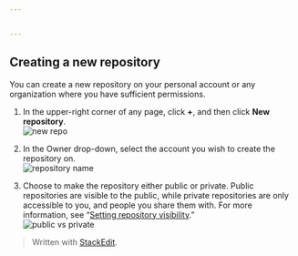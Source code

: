 ```yaml
---


---
```


<h2 id="creating-a-new-repository">Creating a new repository</h2>
<p>You can create a new repository on your personal account or any organization where you have sufficient permissions.</p>
<ol>
<li>
<p>In the upper-right corner of any page, click <strong>+</strong>, and then click <strong>New repository</strong>.<br>
<img src="https://github-images.s3.amazonaws.com/enterprise/2.14/assets/images/help/repository/repo-create.png" alt="new repo"></p>
</li>
<li>
<p>In the Owner drop-down, select the account you wish to create the repository on.<br>
<img src="https://github-images.s3.amazonaws.com/enterprise/2.14/assets/images/help/repository/create-repository-owner.png" alt="repository name"></p>
</li>
<li>
<p>Choose to make the repository either public or private. Public repositories are visible to the public, while private repositories are only accessible to you, and people you share them with. For more information, see “<a href="https://help.github.com/en/enterprise/2.14/user/articles/setting-repository-visibility">Setting repository visibility</a>.”<br>
<img src="https://github-images.s3.amazonaws.com/enterprise/2.14/assets/images/help/repository/create-repository-public-private.png" alt="public vs private"></p>
</li>
</ol>
<blockquote>
<p>Written with <a href="https://stackedit.io/">StackEdit</a>.</p>
</blockquote>

